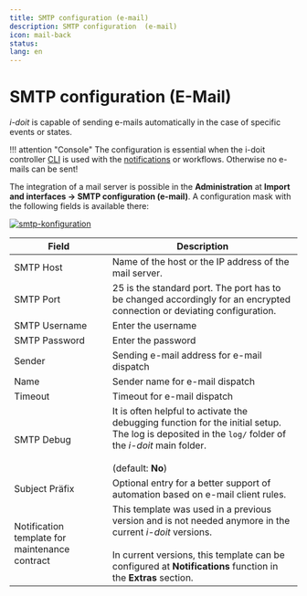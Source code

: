 ```yaml
---
title: SMTP configuration (e-mail)
description: SMTP configuration  (e-mail)
icon: mail-back
status:
lang: en
---
```


# SMTP configuration (E-Mail)

_i-doit_ is capable of sending e-mails automatically in the case of specific events or states.

!!! attention "Console"
    The configuration is essential when the i-doit controller [CLI](./cli/index.md) is used with the [notifications](../evaluation/notifications.md) or workflows. Otherwise no e-mails can be sent!

The integration of a mail server is possible in the **Administration** at **Import and interfaces → SMTP configuration (e-mail)**. A configuration mask with the following fields is available there:

[![smtp-konfiguration](../assets/images/en/automation-and-integration/smtp-1.png)](../assets/images/en/automation-and-integration/smtp-1.png)

| Field                                          | Description                                                                                                                                                                                                                   |
| ---------------------------------------------- | ----------------------------------------------------------------------------------------------------------------------------------------------------------------------------------------------------------------------------- |
| SMTP Host                                      | Name of the host or the IP address of the mail server.                                                                                                                                                                        |
| SMTP Port                                      | 25 is the standard port. The port has to be changed accordingly for an encrypted connection or deviating configuration.                                                                                                       |
| SMTP Username                                  | Enter the username                                                                                                                                                                                                            |
| SMTP Password                                  | Enter the password                                                                                                                                                                                                            |
| Sender                                         | Sending e-mail address for e-mail dispatch                                                                                                                                                                                    |
| Name                                           | Sender name for e-mail dispatch                                                                                                                                                                                               |
| Timeout                                        | Timeout for e-mail dispatch                                                                                                                                                                                                   |
| SMTP Debug                                     | It is often helpful to activate the debugging function for the initial setup. The log is deposited in the `log/` folder of the _i-doit_ main folder.<br><br>(default: **No**)                                                 |
| Subject Präfix                                 | Optional entry for a better support of automation based on e-mail client rules.                                                                                                                                               |
| Notification template for maintenance contract | This template was used in a previous version and is not needed anymore in the current _i-doit_ versions.<br><br>In current versions, this template can be configured at **Notifications** function in the **Extras** section. |
